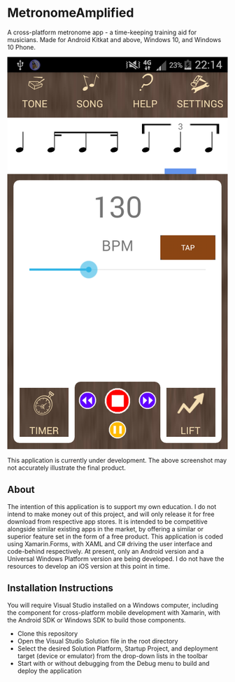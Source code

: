 # MetronomeAmplified
A cross-platform metronome app - a time-keeping training aid for musicians.
Made for Android Kitkat and above, Windows 10, and Windows 10 Phone.

![Sample Image](images/screenshot.png)

This application is currently under development. The above screenshot may not accurately illustrate the final product.

## About
The intention of this application is to support my own education. I do not intend to make money out of this project, and will only release it for free download from respective app stores. It is intended to be competitive alongside similar existing apps in the market, by offering a similar or superior feature set in the form of a free product.
This application is coded using Xamarin.Forms, with XAML and C# driving the user interface and code-behind respectively.
At present, only an Android version and a Universal Windows Platform version are being developed. I do not have the resources to develop an iOS version at this point in time.

## Installation Instructions
You will require Visual Studio installed on a Windows computer, including the component for cross-platform mobile development with Xamarin, with the Android SDK or Windows SDK to build those components.
* Clone this repository
* Open the Visual Studio Solution file in the root directory
* Select the desired Solution Platform, Startup Project, and deployment target (device or emulator) from the drop-down lists in the toolbar
* Start with or without debugging from the Debug menu to build and deploy the application
